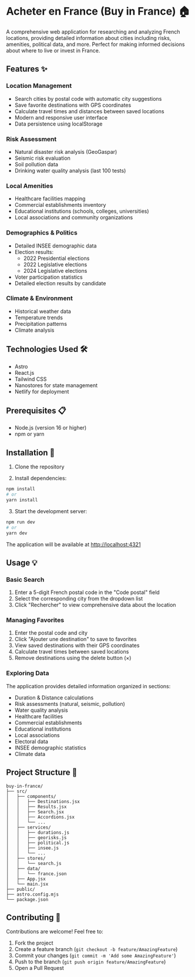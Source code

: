 # Acheter en France (Buy in France) 🏠

A comprehensive web application for researching and analyzing French locations, providing detailed information about cities including risks, amenities, political data, and more. Perfect for making informed decisions about where to live or invest in France.

## Features ✨

### Location Management

- Search cities by postal code with automatic city suggestions
- Save favorite destinations with GPS coordinates
- Calculate travel times and distances between saved locations
- Modern and responsive user interface
- Data persistence using localStorage

### Risk Assessment

- Natural disaster risk analysis (GeoGaspar)
- Seismic risk evaluation
- Soil pollution data
- Drinking water quality analysis (last 100 tests)

### Local Amenities

- Healthcare facilities mapping
- Commercial establishments inventory
- Educational institutions (schools, colleges, universities)
- Local associations and community organizations

### Demographics & Politics

- Detailed INSEE demographic data
- Election results:
  - 2022 Presidential elections
  - 2022 Legislative elections
  - 2024 Legislative elections
- Voter participation statistics
- Detailed election results by candidate

### Climate & Environment

- Historical weather data
- Temperature trends
- Precipitation patterns
- Climate analysis

## Technologies Used 🛠️

- Astro
- React.js
- Tailwind CSS
- Nanostores for state management
- Netlify for deployment

## Prerequisites 📋

- Node.js (version 16 or higher)
- npm or yarn

## Installation 🚀

1. Clone the repository

2. Install dependencies:

```bash
npm install
# or
yarn install
```

3. Start the development server:

```bash
npm run dev
# or
yarn dev
```

The application will be available at [http://localhost:4321](http://localhost:4321)

## Usage 💡

### Basic Search

1. Enter a 5-digit French postal code in the "Code postal" field
2. Select the corresponding city from the dropdown list
3. Click "Rechercher" to view comprehensive data about the location

### Managing Favorites

1. Enter the postal code and city
2. Click "Ajouter une destination" to save to favorites
3. View saved destinations with their GPS coordinates
4. Calculate travel times between saved locations
5. Remove destinations using the delete button (×)

### Exploring Data

The application provides detailed information organized in sections:

- Duration & Distance calculations
- Risk assessments (natural, seismic, pollution)
- Water quality analysis
- Healthcare facilities
- Commercial establishments
- Educational institutions
- Local associations
- Electoral data
- INSEE demographic statistics
- Climate data

## Project Structure 📁

```
buy-in-france/
├── src/
│   ├── components/
│   │   ├── Destinations.jsx
│   │   ├── Results.jsx
│   │   ├── Search.jsx
│   │   ├── Accordions.jsx
│   │   └── ...
│   ├── services/
│   │   ├── durations.js
│   │   ├── georisks.js
│   │   ├── political.js
│   │   ├── insee.js
│   │   └── ...
│   ├── stores/
│   │   └── search.js
│   ├── data/
│   │   └── france.json
│   ├── App.jsx
│   └── main.jsx
├── public/
├── astro.config.mjs
└── package.json
```

## Contributing 🤝

Contributions are welcome! Feel free to:

1. Fork the project
2. Create a feature branch (`git checkout -b feature/AmazingFeature`)
3. Commit your changes (`git commit -m 'Add some AmazingFeature'`)
4. Push to the branch (`git push origin feature/AmazingFeature`)
5. Open a Pull Request
